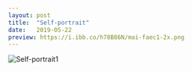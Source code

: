 ```yaml
---
layout: post
title:  "Self-portrait"
date:   2019-05-22
preview: https://i.ibb.co/h78B86N/mai-faec1-2x.png 
---
```


![Self-portrait1](https://i.ibb.co/vwz3zFW/mai-faec1-2x.png)

